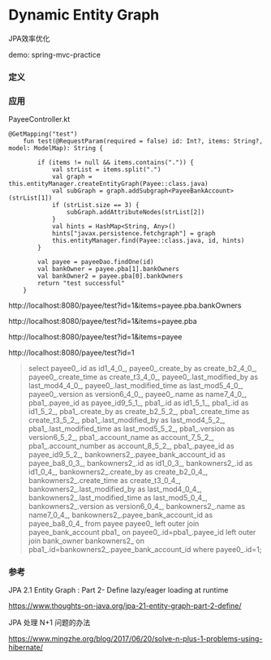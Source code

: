 # Dynamic Entity Graph 

JPA效率优化

demo: spring-mvc-practice

### 定义


### 应用

PayeeController.kt
```aidl
@GetMapping("test")
    fun test(@RequestParam(required = false) id: Int?, items: String?, model: ModelMap): String {

        if (items != null && items.contains(".")) {
            val strList = items.split(".")
            val graph = this.entityManager.createEntityGraph(Payee::class.java)
            val subGraph = graph.addSubgraph<PayeeBankAccount>(strList[1])
            if (strList.size == 3) {
                subGraph.addAttributeNodes(strList[2])
            }
            val hints = HashMap<String, Any>()
            hints["javax.persistence.fetchgraph"] = graph
            this.entityManager.find(Payee::class.java, id, hints)
        }

        val payee = payeeDao.findOne(id)
        val bankOwner = payee.pba[1].bankOwners
        val bankOwner2 = payee.pba[0].bankOwners
        return "test successful"
    }    
```

http://localhost:8080/payee/test?id=1&items=payee.pba.bankOwners

http://localhost:8080/payee/test?id=1&items=payee.pba

http://localhost:8080/payee/test?id=1&items=payee

http://localhost:8080/payee/test?id=1


> select payee0_.id as id1_4_0_, payee0_.create_by as create_b2_4_0_, payee0_.create_time as create_t3_4_0_, payee0_.last_modified_by as last_mod4_4_0_, payee0_.last_modified_time as last_mod5_4_0_, payee0_.version as version6_4_0_, payee0_.name as name7_4_0_, pba1_.payee_id as payee_id9_5_1_, pba1_.id as id1_5_1_, pba1_.id as id1_5_2_, pba1_.create_by as create_b2_5_2_, pba1_.create_time as create_t3_5_2_, pba1_.last_modified_by as last_mod4_5_2_, pba1_.last_modified_time as last_mod5_5_2_, pba1_.version as version6_5_2_, pba1_.account_name as account_7_5_2_, pba1_.account_number as account_8_5_2_, pba1_.payee_id as payee_id9_5_2_, bankowners2_.payee_bank_account_id as payee_ba8_0_3_, bankowners2_.id as id1_0_3_, bankowners2_.id as id1_0_4_, bankowners2_.create_by as create_b2_0_4_, bankowners2_.create_time as create_t3_0_4_, bankowners2_.last_modified_by as last_mod4_0_4_, bankowners2_.last_modified_time as last_mod5_0_4_, bankowners2_.version as version6_0_4_, bankowners2_.name as name7_0_4_, bankowners2_.payee_bank_account_id as payee_ba8_0_4_ from payee payee0_ left outer join payee_bank_account pba1_ on payee0_.id=pba1_.payee_id left outer join bank_owner bankowners2_ on pba1_.id=bankowners2_.payee_bank_account_id where payee0_.id=1;



### 参考

JPA 2.1 Entity Graph : Part 2- Define lazy/eager loading at runtime

https://www.thoughts-on-java.org/jpa-21-entity-graph-part-2-define/

JPA 处理 N+1 问题的办法

https://www.mingzhe.org/blog/2017/06/20/solve-n-plus-1-problems-using-hibernate/